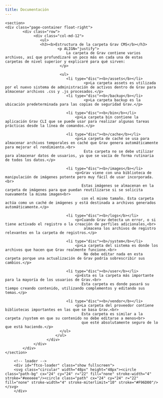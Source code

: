 ```yaml
---
title: Documentación
---
```


<html lang="en">
  <head>
        <!-- Google Tag Manager -->
        <script>(function(w,d,s,l,i){w[l]=w[l]||[];w[l].push({'gtm.start':
        new Date().getTime(),event:'gtm.js'});var f=d.getElementsByTagName(s)[0],
        j=d.createElement(s),dl=l!='dataLayer'?'&l='+l:'';j.async=true;j.src=
        'https://www.googletagmanager.com/gtm.js?id='+i+dl;f.parentNode.insertBefore(j,f);
        })(window,document,'script','dataLayer','GTM-TK2G9CM');</script>
        <!-- End Google Tag Manager -->
  </head>
  <body>
        <!-- Google Tag Manager (noscript) -->
        <noscript><iframe src="https://www.googletagmanager.com/ns.html?id=GTM-TK2G9CM"
          height="0" width="0" style="display:none;visibility:hidden"></iframe></noscript>
          <!-- End Google Tag Manager (noscript) -->

    <section>
    <div class="page-container float-right">
      		<div class="row">
           		 <div class="col-md-12">
              		<ul>
                    <h3><b>Estructura de la carpeta Grav CMS</b></h3>
                			<p ALIGN="justify">
                  				La carpeta de Grav contiene varios archivos, así que profundizaré un poco más en cada una de estas carpetas de nivel superior y explicaré para qué sirven:
                             </p>
                     
                             <ul>
                             	<li type="disc"><b>/assets</b></li>
                                     	<p>La carpeta assets es utilizada por el nuevo sistema de administración de activos dentro de Grav para almacenar archivos .css y .js procesados.</p>   
                             	<li type="disc"><b>/backup</b></li>
                                        <p>La carpeta backup es la ubicación predeterminada para las copias de seguridad Grav.</p>
	
								<li type="disc"><b>/bin</b></li>
                                    <p>La carpeta bin contiene la aplicación Grav CLI que se puede usar para realizar algunas tareas prácticas desde la línea de comandos.</p>

								<li type="disc"><b>/cache</b></li>                 
									<p>La carpeta de caché se usa para almacenar archivos temporales en caché que Grav genera automáticamente para mejorar el rendimiento.<br> 
										Esta carpeta no se debe utilizar para almacenar datos de usuarios, ya que se vacía de forma rutinaria de todos los datos.</p>        

								<li type="disc"><b>/images</b></li>
									<p>Grav viene con una biblioteca de manipulación de imágenes potente pero muy fácil de usar incorporada.<br> 
									   Estas imágenes se almacenan en la carpeta de imágenes para que puedan reutilizarse si se solicita nuevamente la misma imagen<br> 
									   con el mismo tamaño. Esta carpeta actúa como un caché de imágenes y está destinada a archivos generados automáticamente.</p>

								<li type="disc"><b>/logs</b></li>
									<p>Cuando Grav detecta un error, o si tiene activado el registro o la creación de perfiles adicionales,<br> 
										almacena los archivos de registro relevantes en la carpeta de registros.</p>

								<li type="disc"><b>/system</b></li>
									<p>La carpeta del sistema es donde los archivos que hacen que Grav realmente funcione.<br> 
										No debe editar nada en esta carpeta porque una actualización de Grav podría sobrescribir sus cambios.</p>

								<li type="disc"><b>/user</b></li>
									<p>Esta es la carpeta más importante para la mayoría de los usuarios de Grav.<br> 
									   Esta carpeta es donde pasará su tiempo creando contenido, utilizando complementos y editando sus temas.</p>

								<li type="disc"><b>/vendor</b></li> 
									<p>La carpeta del proveedor contiene bibliotecas importantes en las que se basa Grav.<br> 
									   Esta carpeta es similar a la carpeta /system en que su contenido no debe editarse a menos<br> 
									   que esté absolutamente seguro de lo que está haciendo.</p>
                           	 </ul>
                           </ul>
                       </div>
                 </div>
  			</div>
    </section>
    
        <!-- loader -->
        <div id="ftco-loader" class="show fullscreen">
        <svg class="circular" width="48px" height="48px"><circle class="path-bg" cx="24" cy="24" r="22" fill="none" stroke-width="4" stroke="#eeeeee"/><circle class="path" cx="24" cy="24" r="22" fill="none" stroke-width="4" stroke-miterlimit="10" stroke="#F96D00"/></svg>
        </div>
  </body>
</html>